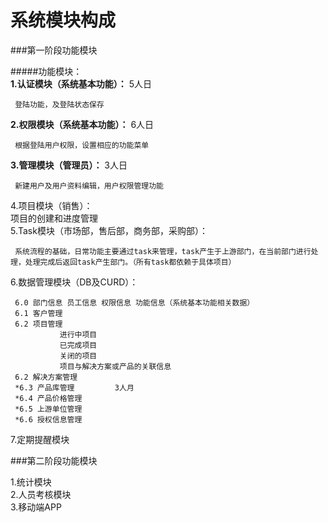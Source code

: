 系统模块构成
====

###第一阶段功能模块


#####功能模块：<br/>
**1.认证模块（系统基本功能）：** 5人日

     登陆功能，及登陆状态保存
**2.权限模块（系统基本功能）：** 6人日

     根据登陆用户权限，设置相应的功能菜单
**3.管理模块（管理员）：**      3人日

     新建用户及用户资料编辑，用户权限管理功能
4.项目模块（销售）：<br/>
     项目的创建和进度管理<br/>
5.Task模块（市场部，售后部，商务部，采购部）：

     系统流程的基础，日常功能主要通过task来管理，task产生于上游部门，在当前部门进行处理，处理完成后返回task产生部门。（所有task都依赖于具体项目）
6.数据管理模块（DB及CURD）：

     6.0 部门信息 员工信息 权限信息 功能信息（系统基本功能相关数据）
     6.1 客户管理
     6.2 项目管理
               进行中项目
               已完成项目
               关闭的项目
               项目与解决方案或产品的关联信息
     6.2 解决方案管理
     *6.3 产品库管理			3人月
     *6.4 产品价格管理
     *6.5 上游单位管理
     *6.6 授权信息管理
7.定期提醒模块

###第二阶段功能模块

1.统计模块<br/>
2.人员考核模块<br/>
3.移动端APP<br/>